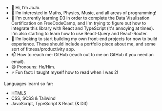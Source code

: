 - 👋 Hi, I’m JoJo.
- 👀 I’m interested in Maths, Physics, Music, and all areas of programming!
- 🌱 I'm currently learning D3 in order to complete the Data Visulisation Certification on FreeCodeCamp, and I'm trying to figure out how to integrate this library with React and TypeScript (it's annoying at times). I'm also starting to learn how to use React-Query and React-Router.
- 💞️ I’m looking to start building my own front-end projects for now to build experience. These should include a portfolio piece about me, and some sort of fitness/productivity app.
- 📫 How to reach me: GitHub (reach out to me on GitHub if you need an email).
- 😄 Pronouns: He/Him.
- ⚡ Fun fact: I taught myself how to read when I was 2!

Languages learnt so far:
- HTML5
- CSS, SCSS & Tailwind
- JavaScript, TypeScript & React (& D3)

<!---
JoJoJo-JoJoJo/JoJoJo-JoJoJo is a ✨ special ✨ repository because its `README.md` (this file) appears on your GitHub profile.
You can click the Preview link to take a look at your changes.
--->

